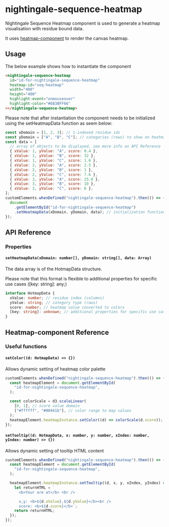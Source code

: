 # nightingale-sequence-heatmap

Nightingale Sequence Heatmap component is used to generate a heatmap visualisation with residue bound data.

It uses [heatmap-component](https://www.npmjs.com/package/heatmap-component) to render the canvas heatmap.

## Usage

The below example shows how to instantiate the component

```html
<nightingale-sequence-heatmap
  id="id-for-nightingale-sequence-heatmap"
  heatmap-id="seq-heatmap"
  width="400"
  height="400"
  highlight-event="onmouseover"
  highlight-color="#EB3BFF66"
></nightingale-sequence-heatmap>
```

Please note that after instantiation the component needs to be initialized using the setHeatmapData function as seem below:

```javascript
const xDomain = [1, 2, 3]; // 1-indexed residue ids
const yDomain = ["A", "B", "C"]; // categories (rows) to show on heatmap
const data = [
  // array of objects to be displayed, see more info on API Reference
  { xValue: 1, yValue: "A", score: 0.4 },
  { xValue: 1, yValue: "B", score: 32 },
  { xValue: 1, yValue: "C", score: 1.6 },
  { xValue: 2, yValue: "A", score: 2.5 },
  { xValue: 2, yValue: "B", score: 1 },
  { xValue: 2, yValue: "C", score: 7.6 },
  { xValue: 3, yValue: "A", score: 25.0 },
  { xValue: 3, yValue: "B", score: 10 },
  { xValue: 3, yValue: "C", score: 6 },
];
customElements.whenDefined("nightingale-sequence-heatmap").then(() => {
  document
    .getElementById("id-for-nightingale-sequence-heatmap")
    .setHeatmapData(xDomain, yDomain, data); // initialization function
});
```

## API Reference

### Properties

#### `setHeatmapData(xDomain: number[], yDomain: string[], data: Array)`

The data array is of the HotmapData structure.

Please note that this format is flexible to additional properties for specific use cases ([key: string]: any;)

```typescript
interface HotmapData {
  xValue: number; // residue index (columns)
  yValue: string; // category type (rows)
  score: number; // heatmap value converted to colors
  [key: string]: unknown; // additional properties for specific use cases such as custom tooltips
}
```

## Heatmap-component Reference

### Useful functions

#### `setColor((d: HotmapData) => {})`

Allows dynamic setting of heatmap color palette

```javascript
customElements.whenDefined("nightingale-sequence-heatmap").then(() => {
  const heatmapElement = document.getElementById(
    "id-for-nightingale-sequence-heatmap",
  );

  const colorScale = d3.scaleLinear(
    [0, 1], // score value domain
    ["#ffffff", "#00441b"], // color range to map values
  );
  heatmapElement.heatmapInstance.setColor((d) => colorScale(d.score));
});
```

#### `setTooltip((d: HotmapData, x: number, y: number, xIndex: number, yIndex: number) => {})`

Allows dynamic setting of tooltip HTML content

```javascript
customElements.whenDefined("nightingale-sequence-heatmap").then(() => {
  const heatmapElement = document.getElementById(
    "id-for-nightingale-sequence-heatmap",
  );

  heatmapElement.heatmapInstance.setTooltip((d, x, y, xIndex, yIndex) => {
    let returnHTML = `
      <b>Your are at</b> <br />

      x,y: <b>${d.xValue},${d.yValue}</b><br />
      score: <b>${d.score}</b>`;
    return returnHTML;
  });
});
```
